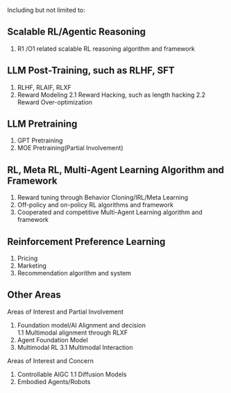 Including but not limited to:

## Scalable RL/Agentic Reasoning

1. R1 /O1 related scalable RL reasoning algorithm and framework

## LLM Post-Training, such as RLHF, SFT

1. RLHF, RLAIF, RLXF
2. Reward Modeling
   2.1 Reward Hacking, such as length hacking
   2.2 Reward Over-optimization

## LLM Pretraining

1. GPT Pretraining
2. MOE Pretraining(Partial Involvement)

## RL, Meta RL, Multi-Agent Learning Algorithm and Framework

1. Reward tuning through Behavior Cloning/IRL/Meta Learning
2. Off-policy and on-policy RL algorithms and framework
3. Cooperated and competitive Multi-Agent Learning algorithm and framework

## Reinforcement Preference Learning

1. Pricing
2. Marketing
3. Recommendation algorithm and system

## Other Areas

Areas of Interest and Partial Involvement

1. Foundation model/AI Alignment and decision  
   1.1 Multimodal alignment through RLXF
2. Agent Foundation Model
3. Multimodal RL
   3.1 Multimodal Interaction

Areas of Interest and Concern

1. Controllable AIGC
   1.1 Diffusion Models
2. Embodied Agents/Robots
